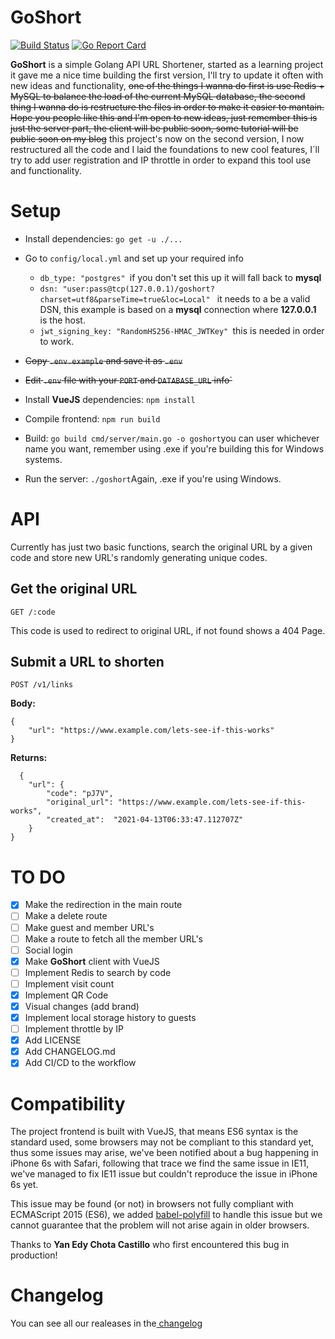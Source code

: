 
# GoShort

[![Build Status](https://travis-ci.com/garaekz/goshort.svg?branch=master)](https://travis-ci.com/garaekz/goshort)
[![Go Report Card](https://goreportcard.com/badge/github.com/garaekz/goshort)](https://goreportcard.com/report/github.com/garaekz/goshort)

**GoShort** is a simple Golang API URL Shortener, started as a learning project it gave me a nice time building the first version, I'll try to update it often with new ideas and functionality, ~~one of the things I wanna do first is use Redis + MySQL to balance the load of the current MySQL database, the second thing I wanna do is restructure the files in order to make it easier to mantain. Hope you people like this and I'm open to new ideas, just remember this is just the server part, the client will be public soon, some tutorial will be public soon on my blog~~ this project's now on the second version, I now restructured all the code and I laid the foundations to new cool features, I´ll try to add user registration and IP throttle in order to expand this tool use and functionality.

# Setup

 - Install dependencies: `go get -u ./...`
 - Go to `config/local.yml` and set up your required info
   - `db_type: "postgres" `if you don't set this up it will fall back to **mysql**
   - `dsn: "user:pass@tcp(127.0.0.1)/goshort?charset=utf8&parseTime=true&loc=Local" ` it needs to a be a valid DSN, this example is based on a **mysql** connection where **127.0.0.1** is the host.
   - `jwt_signing_key: "RandomHS256-HMAC_JWTKey" `this is needed in order to work.
 - ~~Copy `.env.example` and save it as `.env`~~
  - ~~Edit `.env` file with your `PORT` and `DATABASE_URL` info`~~

 - Install **VueJS** dependencies: `npm install`
 - Compile frontend: `npm run build`
 - Build: `go build cmd/server/main.go -o goshort`you can user whichever name you want, remember using .exe if you're building this for Windows systems.
 - Run the server: `./goshort`Again, .exe if you're using Windows.

# API

Currently has just two basic functions, search the original URL by a given code and store new URL's randomly generating unique codes.

## Get the original URL

    GET /:code

This code is used to redirect to original URL, if not found shows a 404 Page.

## Submit a URL to shorten
	
	
    POST /v1/links
**Body:**

    {
	    "url": "https://www.example.com/lets-see-if-this-works"
	}
**Returns:**

      {
        "url": {
            "code": "pJ7V",
            "original_url": "https://www.example.com/lets-see-if-this-works",
            "created_at":  "2021-04-13T06:33:47.112707Z"
        }
    }

  
# TO DO

 - [x] Make the redirection in the main route
 - [ ] Make a delete route
 - [ ] Make guest and member URL's
 - [ ] Make a route to fetch all the member URL's
 - [ ] Social login
 - [x] Make **GoShort** client with VueJS
 - [ ] Implement Redis to search by code
 - [ ] Implement visit count
 - [x] Implement QR Code
 - [x] Visual changes (add brand)
 - [x] Implement local storage history to guests
 - [ ] Implement throttle by IP
 - [x] Add LICENSE
 - [x] Add CHANGELOG.md
 - [x] Add CI/CD to the workflow

# Compatibility
The project frontend is built with VueJS, that means ES6 syntax is the standard used, some browsers may not be compliant to this standard yet, thus some issues may arise, we've been notified about a bug happening in iPhone 6s with Safari, following that trace we find the same issue in IE11, we've managed to fix IE11 issue but couldn't reproduce the issue in iPhone 6s yet.

This issue may be found (or not) in browsers not fully compliant with ECMAScript 2015 (ES6), we added [babel-polyfill](https://github.com/babel/babel) to handle this issue but we cannot guarantee that the problem will not arise again in older browsers.

Thanks to **Yan Edy Chota Castillo** who first encountered this bug in production!

# Changelog
You can see all our realeases in the[ changelog](CHANGELOG.md)
